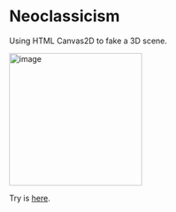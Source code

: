 # Neoclassicism
Using HTML Canvas2D to fake a 3D scene.

<img width="240" alt="image" src="https://user-images.githubusercontent.com/114621472/231004457-c55edaad-987b-491c-9c25-b635c4fe7c39.png">

Try is [here](https://nannoda.github.io/neoclassicism/).
